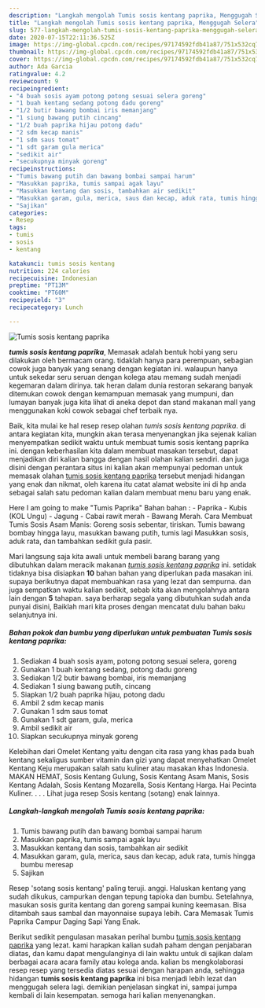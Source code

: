 ```yaml
---
description: "Langkah mengolah Tumis sosis kentang paprika, Menggugah Selera"
title: "Langkah mengolah Tumis sosis kentang paprika, Menggugah Selera"
slug: 577-langkah-mengolah-tumis-sosis-kentang-paprika-menggugah-selera
date: 2020-07-15T22:11:36.525Z
image: https://img-global.cpcdn.com/recipes/97174592fdb41a87/751x532cq70/tumis-sosis-kentang-paprika-foto-resep-utama.jpg
thumbnail: https://img-global.cpcdn.com/recipes/97174592fdb41a87/751x532cq70/tumis-sosis-kentang-paprika-foto-resep-utama.jpg
cover: https://img-global.cpcdn.com/recipes/97174592fdb41a87/751x532cq70/tumis-sosis-kentang-paprika-foto-resep-utama.jpg
author: Ada Garcia
ratingvalue: 4.2
reviewcount: 9
recipeingredient:
- "4 buah sosis ayam potong potong sesuai selera goreng"
- "1 buah kentang sedang potong dadu goreng"
- "1/2 butir bawang bombai iris memanjang"
- "1 siung bawang putih cincang"
- "1/2 buah paprika hijau potong dadu"
- "2 sdm kecap manis"
- "1 sdm saus tomat"
- "1 sdt garam gula merica"
- "sedikit air"
- "secukupnya minyak goreng"
recipeinstructions:
- "Tumis bawang putih dan bawang bombai sampai harum"
- "Masukkan paprika, tumis sampai agak layu"
- "Masukkan kentang dan sosis, tambahkan air sedikit"
- "Masukkan garam, gula, merica, saus dan kecap, aduk rata, tumis hingga bumbu meresap"
- "Sajikan"
categories:
- Resep
tags:
- tumis
- sosis
- kentang

katakunci: tumis sosis kentang 
nutrition: 224 calories
recipecuisine: Indonesian
preptime: "PT13M"
cooktime: "PT60M"
recipeyield: "3"
recipecategory: Lunch

---
```



![Tumis sosis kentang paprika](https://img-global.cpcdn.com/recipes/97174592fdb41a87/751x532cq70/tumis-sosis-kentang-paprika-foto-resep-utama.jpg)

<b><i>tumis sosis kentang paprika</i></b>, Memasak adalah bentuk hobi yang seru dilakukan oleh bermacam orang. tidaklah hanya para perempuan, sebagian cowok juga banyak yang senang dengan kegiatan ini. walaupun hanya untuk sekedar seru seruan dengan kolega atau memang sudah menjadi kegemaran dalam dirinya. tak heran dalam dunia restoran sekarang banyak ditemukan cowok dengan kemampuan memasak yang mumpuni, dan lumayan banyak juga kita lihat di aneka depot dan stand makanan mall yang menggunakan koki cowok sebagai chef terbaik nya.

Baik, kita mulai ke hal resep resep olahan <i>tumis sosis kentang paprika</i>. di antara kegiatan kita, mungkin akan terasa menyenangkan jika sejenak kalian menyempatkan sedikit waktu untuk membuat tumis sosis kentang paprika ini. dengan keberhasilan kita dalam membuat masakan tersebut, dapat menjadikan diri kalian bangga dengan hasil olahan kalian sendiri. dan juga disini dengan perantara situs ini kalian akan mempunyai pedoman untuk memasak olahan <u>tumis sosis kentang paprika</u> tersebut menjadi hidangan yang enak dan nikmat, oleh karena itu catat alamat website ini di hp anda sebagai salah satu pedoman kalian dalam membuat menu baru yang enak.

Here I am going to make &#34;Tumis Paprika&#34; Bahan bahan : - Paprika - Kubis (KOL Ungu) - Jagung - Cabai rawit merah - Bawang Merah. Cara Membuat Tumis Sosis Asam Manis: Goreng sosis sebentar, tiriskan. Tumis bawang bombay hingga layu, masukkan bawang putih, tumis lagi Masukkan sosis, aduk rata, dan tambahkan sedikit gula pasir.


Mari langsung saja kita awali untuk membeli barang barang yang dibutuhkan dalam meracik makanan <u><i>tumis sosis kentang paprika</i></u> ini. setidak tidaknya bisa disiapkan <b>10</b> bahan bahan yang diperlukan pada masakan ini. supaya berikutnya dapat membuahkan rasa yang lezat dan sempurna. dan juga sempatkan waktu kalian sedikit, sebab kita akan mengolahnya antara lain dengan <b>5</b> tahapan. saya berharap segala yang dibutuhkan sudah anda punyai disini, Baiklah mari kita proses dengan mencatat dulu bahan baku selanjutnya ini.

<!--inarticleads1-->

##### Bahan pokok dan bumbu yang diperlukan untuk pembuatan Tumis sosis kentang paprika:

1. Sediakan 4 buah sosis ayam, potong potong sesuai selera, goreng
1. Gunakan 1 buah kentang sedang, potong dadu goreng
1. Sediakan 1/2 butir bawang bombai, iris memanjang
1. Sediakan 1 siung bawang putih, cincang
1. Siapkan 1/2 buah paprika hijau, potong dadu
1. Ambil 2 sdm kecap manis
1. Gunakan 1 sdm saus tomat
1. Gunakan 1 sdt garam, gula, merica
1. Ambil sedikit air
1. Siapkan secukupnya minyak goreng


Kelebihan dari Omelet Kentang yaitu dengan cita rasa yang khas pada buah kentang sekaligus sumber vitamin dan gizi yang dapat menyehatkan Omelet Kentang Keju merupakan salah satu kuliner atau masakan khas Indonesia. MAKAN HEMAT, Sosis Kentang Gulung, Sosis Kentang Asam Manis, Sosis Kentang Adalah, Sosis Kentang Mozarella, Sosis Kentang Harga. Hai Pecinta Kuliner. . . . Lihat juga resep Sosis kentang (sotang) enak lainnya. 

<!--inarticleads2-->

##### Langkah-langkah mengolah Tumis sosis kentang paprika:

1. Tumis bawang putih dan bawang bombai sampai harum
1. Masukkan paprika, tumis sampai agak layu
1. Masukkan kentang dan sosis, tambahkan air sedikit
1. Masukkan garam, gula, merica, saus dan kecap, aduk rata, tumis hingga bumbu meresap
1. Sajikan


Resep &#39;sotang sosis kentang&#39; paling teruji. anggi. Haluskan kentang yang sudah dikukus, campurkan dengan tepung tapioka dan bumbu. Setelahnya, masukan sosis gurita kentang dan goreng sampai kuning keemasan. Bisa ditambah saus sambal dan mayonnaise supaya lebih. Cara Memasak Tumis Paprika Campur Daging Sapi Yang Enak. 

Berikut sedikit pengulasan masakan perihal bumbu <u>tumis sosis kentang paprika</u> yang lezat. kami harapkan kalian sudah paham dengan penjabaran diatas, dan kamu dapat mengulanginya di lain waktu untuk di sajikan dalam berbagai acara acara family atau kolega anda. kalian bs mengkolaborasi resep resep yang tersedia diatas sesuai dengan harapan anda, sehingga hidangan <b>tumis sosis kentang paprika</b> ini bisa menjadi lebih lezat dan menggugah selera lagi. demikian penjelasan singkat ini, sampai jumpa kembali di lain kesempatan. semoga hari kalian menyenangkan.
